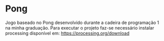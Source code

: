 # Pong
Jogo baseado no Pong desenvolvido durante a cadeira de programação 1 na minha graduação.
Para executar o projeto faz-se necessário instalar processing disponível em: https://processing.org/download

